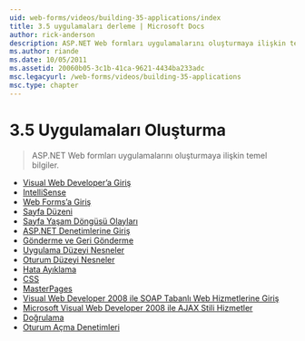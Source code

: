 ```yaml
---
uid: web-forms/videos/building-35-applications/index
title: 3.5 uygulamaları derleme | Microsoft Docs
author: rick-anderson
description: ASP.NET Web formları uygulamalarını oluşturmaya ilişkin temel bilgiler.
ms.author: riande
ms.date: 10/05/2011
ms.assetid: 20060b05-3c1b-41ca-9621-4434ba233adc
msc.legacyurl: /web-forms/videos/building-35-applications
msc.type: chapter
---
```

<a name="building-35-applications"></a>3.5 Uygulamaları Oluşturma
====================
> ASP.NET Web formları uygulamalarını oluşturmaya ilişkin temel bilgiler.


- [Visual Web Developer’a Giriş](intro-to-visual-web-developer.md)
- [IntelliSense](intellisense.md)
- [Web Forms’a Giriş](intro-to-web-forms.md)
- [Sayfa Düzeni](page-layout.md)
- [Sayfa Yaşam Döngüsü Olayları](page-lifecycle-events.md)
- [ASP.NET Denetimlerine Giriş](intro-to-aspnet-controls.md)
- [Gönderme ve Geri Gönderme](submit-and-postback.md)
- [Uygulama Düzeyi Nesneler](application-level-objects.md)
- [Oturum Düzeyi Nesneler](session-level-objects.md)
- [Hata Ayıklama](debugging.md)
- [CSS](css.md)
- [MasterPages](masterpages.md)
- [Visual Web Developer 2008 ile SOAP Tabanlı Web Hizmetlerine Giriş](an-introduction-to-soap-based-web-services-with-visual-web-developer-2008.md)
- [Microsoft Visual Web Developer 2008 ile AJAX Stili Hizmetler](ajax-style-services-with-microsoft-visual-web-developer-2008.md)
- [Doğrulama](validation.md)
- [Oturum Açma Denetimleri](login-controls.md)
